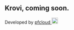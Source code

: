 ## Krovi, coming soon.

Developed by <a href="https://pfcloud.io/">pfcloud <img src="https://pfcloud.io/templates/lagom2/assets/img/logo/logo_big_inverse.1589890464.png" width=20px /></a>
